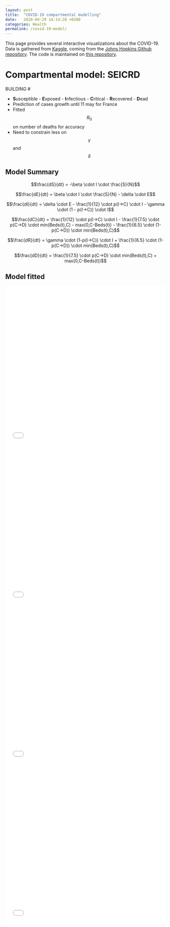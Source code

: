 ```yaml
---
layout: post
title:  "COVID-19 compartmental modelling"
date:   2020-04-29 14:14:20 +0200
categories: Health
permalink: /covid-19-model/
---
```


This page provides several interactive visualizations about the COVID-19. Data is gathered from [Kaggle](https://www.kaggle.com/sudalairajkumar/novel-corona-virus-2019-dataset), coming from the [Johns Hopkins Github repository](https://github.com/CSSEGISandData/COVID-19). The code is maintained on [this repository](https://github.com/stephanefevrier/covid-19-analysis).

# Compartmental model: SEICRD

BUILDING #

- **S**usceptible - **E**xposed - **I**nfectious - **C**ritical - **R**ecovered - **D**ead
- Prediction of cases growth until 11 may for France
- Fitted $$R_0$$ on number of deaths for accuracy
- Need to constrain less on $$\gamma$$ and $$\delta$$




<script type="text/javascript" async
  src="https://cdnjs.cloudflare.com/ajax/libs/mathjax/2.7.5/MathJax.js?config=TeX-MML-AM_CHTML">
</script>


## Model Summary


$$\frac{dS}{dt} = -\beta \cdot I \cdot \frac{S}{N}$$ 

$$\frac{dE}{dt} = \beta \cdot I \cdot \frac{S}{N} - \delta \cdot E$$ 

$$\frac{dI}{dt} = \delta \cdot E - \frac{1}{12} \cdot p(I→C) \cdot I - \gamma \cdot (1 - p(I→C)) \cdot I$$ 

$$\frac{dC}{dt} = \frac{1}{12} \cdot p(I→C) \cdot I - \frac{1}{7.5} \cdot p(C→D) \cdot min(Beds(t),C) - max(0,C-Beds(t)) - \frac{1}{6.5} \cdot (1-p(C→D)) \cdot min(Beds(t),C)$$ 

$$\frac{dR}{dt} = \gamma \cdot (1-p(I→C)) \cdot I + \frac{1}{6.5} \cdot (1-p(C→D)) \cdot min(Beds(t),C)$$ 

$$\frac{dD}{dt} = \frac{1}{7.5} \cdot p(C→D) \cdot min(Beds(t),C) + max(0,C-Beds(t))$$ 

<!-- 

Explanation:

- $$\frac{dS}{dt}$$: $$I$$ infected people can infect $$S/N$$ people at a rate of $$\beta$$.


- $$\frac{dE}{dt}$$: The population going out of $$S$$ comes to $$E$$ and becomes exposed (previous equation, opposite sign), as they have contracted the disease but no symptom at the moment. Exposed people $$E$$ get infectious at a rate of $$\delta$$.


- $$\frac{dI}{dt}$$: The population going out of $$E$$ comes to $$I$$ and becomes Infected (second term of previous equation, opposite sign), showing sign of the diseases and being able to infect other people. A proportion $$p(I→C)$$ of $$I$$ people get critically ill at a rate of $$1/12$$, and a proportion $$1 - p(I→C)$$ of $$I$$ people recover at a rate of $$\gamma$$.

- $$\frac{dC}{dt}$$: A proportion of $$p(I→C)$$ people going out of $$I$$ comes to $$C$$ at a rate of $$1/12$$ (second term of previous equation, opposite sign). A proportion $$p(C→D)$$ of $$min(Beds(t),C)$$ people dies and go to $$D$$ at a rate of $$1/7.5$$; 100% of $$max(0,C-Beds(t))$$ people go to $$D$$ and die due to bed shortage; a proportion $$1-p(C→D)$$ of $$min(Beds(t),C)$$ people recovers and go to $$R$$ at a rate of $$1/6.5$$.


- $$\frac{dR}{dt}$$: A proportion of $$1-p(I→C)$$ people going out of $$I$$ comes to $$R$$ at a rate of $$\gamma$$ (second term of infected equation, opposite sign). A proportion $$1-p(C→D)$$ of $$min(Beds(t),C)$$ people goint out of $$C$$ comes to $$R$$ at a rate of $$1/6.5$$ (fourth term of previous equation, opposite sign).

- $$\frac{dD}{dt}$$: A proportion of $$p(C→D)$$ people going out of $$C$$ goes to $$D$$ at a rate of $$1/7.5$$ (second term of critical equation, opposite sign). All $$max(0,C-Beds(t))$$ people going out of $$C$$ go to $$D$$ and die due to bed shortage (third term of critical equation, opposite sign.



## Time-dependent variables

In this model we use 2 time-dependent variables: $$R_0(t)$$ and $$Beds(t)$$.

- Using the same logistic function for $$R_0(t)$$:
$$ R_0(t) = \frac{R_0 start - R_0 end}{1 + e^{-k(-x + x_0)}} + R_0 end $$

- For beds, hypothesis is that the number will grow as countries try to react to bed shortage:
$$ Beds(t) = Beds_0 + s \cdot t \cdot Beds_0 $$

with $$Beds_0$$ the initial number of beds and $$s$$ a scaling factor.

## Model parameters

- $$N$$: total population <span style="color:blue">**&rarr; Known from data**</span>
- $$\beta(t)$$: expected amount of people an infected person infects per day <span style="color:blue">**&rarr; Known from data**</span>
- $$\gamma = 1/3$$: the proportion of infected recovering per day (γ = 1/D) <span style="color:blue">**&rarr; Known from data**</span>
- $$R_0start$$: (parameter in R₀(t)) <span style="color:red">**&rarr; To fit**</span>
- $$R_0end$$: (parameter in R₀(t)) <span style="color:red">**&rarr; To fit**</span>
- $$x_0$$: (parameter in R₀(t)) <span style="color:red">**&rarr; To fit**</span>
- $$k$$: (parameter in R₀(t)) <span style="color:red">**&rarr; To fit**</span>
- $$s$$: (parameter in Beds(t)) <span style="color:red">**&rarr; To fit**</span>
- $$Beds_0$$: (parameter in R₀(t)) <span style="color:blue">**&rarr; Known from data**</span>
- $$\delta = 1/9$$: length of incubation period <span style="color:blue">**&rarr; Known from data**</span>
- $$p(I→C)$$: probability of going from infected to critical <span style="color:red">**&rarr; To fit**</span>
- $$p(C→D)$$: probability of dying while critical <span style="color:red">**&rarr; To fit**</span>


-->

## Model fitted


<!-- main SEICRD -->
<iframe width="100%" height="500" frameborder="0" scrolling="no" src="//plotly.com/~stephanefevrier/241.embed?showlink=false"></iframe>


<!-- SEICRD R_0 -->
<iframe width="100%" height="500" frameborder="0" scrolling="no" src="//plotly.com/~stephanefevrier/243.embed?showlink=false"></iframe>


<!-- SEICRD Fatality Rate -->
<iframe width="100%" height="500" frameborder="0" scrolling="no" src="//plotly.com/~stephanefevrier/245.embed?showlink=false"></iframe>


<!-- SEICRD Deaths per day -->
<iframe width="100%" height="500" frameborder="0" scrolling="no" src="//plotly.com/~stephanefevrier/247.embed?showlink=false"></iframe>


